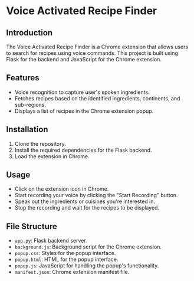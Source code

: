 # Voice Activated Recipe Finder

## Introduction
The Voice Activated Recipe Finder is a Chrome extension that allows users to search for recipes using voice commands. This project is built using Flask for the backend and JavaScript for the Chrome extension.

## Features
- Voice recognition to capture user's spoken ingredients.
- Fetches recipes based on the identified ingredients, continents, and sub-regions.
- Displays a list of recipes in the Chrome extension popup.

## Installation
1. Clone the repository.
2. Install the required dependencies for the Flask backend.
3. Load the extension in Chrome.

## Usage
- Click on the extension icon in Chrome.
- Start recording your voice by clicking the "Start Recording" button.
- Speak out the ingredients or cuisines you're interested in.
- Stop the recording and wait for the recipes to be displayed.

## File Structure
- `app.py`: Flask backend server.
- `background.js`: Background script for the Chrome extension.
- `popup.css`: Styles for the popup interface.
- `popup.html`: HTML for the popup interface.
- `popup.js`: JavaScript for handling the popup's functionality.
- `manifest.json`: Chrome extension manifest file.
